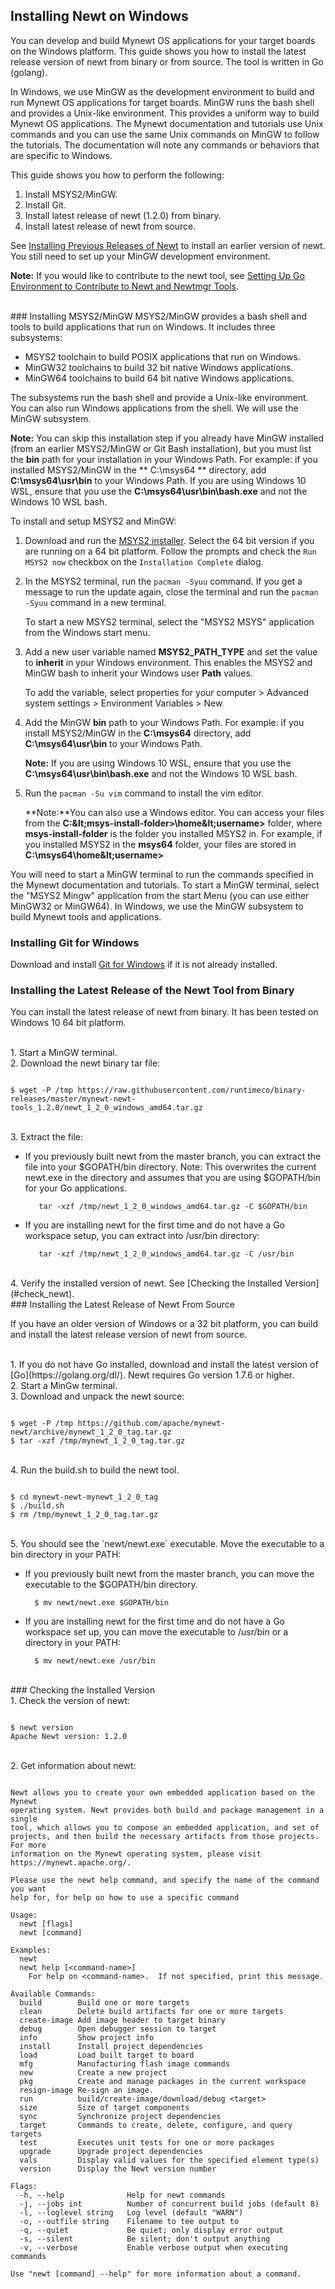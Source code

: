## Installing Newt on Windows

You can develop and build Mynewt OS applications for your target boards on the Windows platform.  This guide shows you how to install the latest release version of newt from binary or from source.  The tool is written in Go (golang).
  
In Windows, we use MinGW as the development environment to build and run Mynewt OS applications for target boards. MinGW runs the bash shell and provides a Unix-like environment. This provides a uniform way to build Mynewt OS applications. The Mynewt documentation and tutorials use Unix commands and you can use the same Unix commands on MinGW to follow the tutorials. The documentation will note any commands or behaviors that are specific to Windows.

This guide shows you how to perform the following:

1. Install MSYS2/MinGW. 
2. Install Git.
3. Install latest release of newt (1.2.0) from binary.
4. Install latest release of newt from source.

See [Installing Previous Releases of Newt](/newt/install/prev_releases) to install an earlier version of newt. You still need to set up your MinGW development environment.

**Note:** If you would like to contribute to the newt tool, see [Setting Up Go Environment to Contribute to Newt and Newtmgr Tools](/faq/go_env.md).

<br>
### Installing MSYS2/MinGW
MSYS2/MinGW provides a bash shell and tools to build applications that run on Windows. It includes three subsystems:

* MSYS2 toolchain to build POSIX applications that run on Windows. 
* MinGW32 toolchains to build 32 bit native Windows applications.  
* MinGW64 toolchains to build 64 bit native Windows applications.  

The subsystems run the bash shell and provide a Unix-like environment. You can also run Windows applications from the shell. We will use the MinGW subsystem.

**Note:** You can skip this installation step if you already have MinGW installed (from an earlier MSYS2/MinGW or Git Bash installation), but you must list the **bin** path for your installation in your Windows Path. For example: if you installed MSYS2/MinGW in the ** C:\msys64 ** directory,  add **C:\msys64\usr\bin** to your Windows Path. If you are using Windows 10 WSL, ensure that you use the **C:\msys64\usr\bin\bash.exe** and not the Windows 10 WSL bash.


To install and setup MSYS2 and MinGW:

1. Download and run the [MSYS2 installer](http://www.msys2.org).  Select the 64 bit version if you are running on a 64 bit platform. Follow the prompts and check the `Run MSYS2 now` checkbox on the `Installation Complete` dialog. 
2. In the MSYS2 terminal, run the `pacman -Syuu` command. If you get a message to run the update again, close the terminal and run the `pacman -Syuu` command in a new terminal. 
	
	To start a new MSYS2 terminal, select the "MSYS2 MSYS" application from the Windows start menu.

3. Add a new user variable named **MSYS2_PATH_TYPE** and set the value to **inherit** in your Windows environment. This enables the MSYS2 and MinGW bash to inherit your Windows user **Path** values. 
	
	To add the variable,  select properties for your computer > Advanced system settings > Environment Variables > New

4. Add the MinGW **bin** path to your Windows Path. For example: if you install MSYS2/MinGW in the **C:\msys64** directory,  add **C:\msys64\usr\bin** to your Windows Path. 

	**Note:** If you are using Windows 10 WSL,  ensure that you use the **C:\msys64\usr\bin\bash.exe** and not the Windows 10 WSL bash.


5. Run the `pacman -Su vim` command to install the vim editor. 
	
	**Note:**You can also use a Windows editor. You can access your files from the **C:\&lt;msys-install-folder&gt;\home\&lt;username&gt;** folder, where **msys-install-folder** is the folder you installed MSYS2 in. For example, if you installed MSYS2 in the **msys64** folder, your files are stored in **C:\msys64\home\&lt;username&gt;**

You will need to start a MinGW terminal to run the commands specified in the Mynewt documentation and  tutorials.  To start a MinGW terminal, select the "MSYS2 Mingw" application from the start Menu (you can use either MinGW32 or MinGW64). 
In Windows, we use the MinGW subsystem to build  Mynewt tools and applications.  

### Installing Git for Windows

Download and install [Git for Windows](https://git-for-windows.github.io) if it is not already installed.


### Installing the Latest Release of the Newt Tool from Binary

You can install the latest release of newt from binary. It has been tested on Windows 10 64 bit platform. 

<br>
1. Start a MinGW terminal.

<br>
2. Download the newt binary tar file:

```no-highlight

$ wget -P /tmp https://raw.githubusercontent.com/runtimeco/binary-releases/master/mynewt-newt-tools_1.2.0/newt_1_2_0_windows_amd64.tar.gz

```
<br>
3. Extract the file:

* If you previously built newt from the master branch, you can extract the file into your $GOPATH/bin directory. Note: This overwrites the current newt.exe in the directory and assumes that you are using $GOPATH/bin for your Go applications.

         tar -xzf /tmp/newt_1_2_0_windows_amd64.tar.gz -C $GOPATH/bin

* If you are installing newt for the first time and do not have a Go workspace setup, you can extract into /usr/bin directory:

         tar -xzf /tmp/newt_1_2_0_windows_amd64.tar.gz -C /usr/bin


<br>
4. Verify the installed version of newt. See [Checking the Installed Version](#check_newt).

<br>
### Installing the Latest Release of Newt From Source 

If you have an older version of Windows or a 32 bit platform, you can build and install the latest release version of newt from source.

<br>
1.  If you do not have Go installed, download and install the latest version of [Go](https://golang.org/dl/). Newt requires Go version 1.7.6 or higher.

<br>
2. Start a MinGw terminal.

<br>
3. Download and unpack the newt source:

```no-highlight

$ wget -P /tmp https://github.com/apache/mynewt-newt/archive/mynewt_1_2_0_tag.tar.gz
$ tar -xzf /tmp/mynewt_1_2_0_tag.tar.gz
```

<br>
4. Run the build.sh to build the newt tool.

```no-highlight

$ cd mynewt-newt-mynewt_1_2_0_tag	
$ ./build.sh
$ rm /tmp/mynewt_1_2_0_tag.tar.gz
```

<br>
5. You should see the `newt/newt.exe` executable. Move the executable to a bin directory in your PATH:

* If you previously built newt from the master branch, you can move the executable to the $GOPATH/bin directory.
   
        $ mv newt/newt.exe $GOPATH/bin

* If you are installing newt for the first time and do not have a Go workspace set up, you can move the executable to /usr/bin or a directory in your PATH:

        $ mv newt/newt.exe /usr/bin

<br>
### <a name="check_newt"></a>Checking the Installed Version

<br>
1. Check the version of newt:

```no-highlight 

$ newt version
Apache Newt version: 1.2.0

```

<br>
2. Get information about newt:

```no-highlight

Newt allows you to create your own embedded application based on the Mynewt 
operating system. Newt provides both build and package management in a single 
tool, which allows you to compose an embedded application, and set of 
projects, and then build the necessary artifacts from those projects. For more 
information on the Mynewt operating system, please visit 
https://mynewt.apache.org/. 

Please use the newt help command, and specify the name of the command you want 
help for, for help on how to use a specific command

Usage:
  newt [flags]
  newt [command]

Examples:
  newt
  newt help [<command-name>]
    For help on <command-name>.  If not specified, print this message.

Available Commands:
  build        Build one or more targets
  clean        Delete build artifacts for one or more targets
  create-image Add image header to target binary
  debug        Open debugger session to target
  info         Show project info
  install      Install project dependencies
  load         Load built target to board
  mfg          Manufacturing flash image commands
  new          Create a new project
  pkg          Create and manage packages in the current workspace
  resign-image Re-sign an image.
  run          build/create-image/download/debug <target>
  size         Size of target components
  sync         Synchronize project dependencies
  target       Commands to create, delete, configure, and query targets
  test         Executes unit tests for one or more packages
  upgrade      Upgrade project dependencies
  vals         Display valid values for the specified element type(s)
  version      Display the Newt version number

Flags:
  -h, --help              Help for newt commands
  -j, --jobs int          Number of concurrent build jobs (default 8)
  -l, --loglevel string   Log level (default "WARN")
  -o, --outfile string    Filename to tee output to
  -q, --quiet             Be quiet; only display error output
  -s, --silent            Be silent; don't output anything
  -v, --verbose           Enable verbose output when executing commands

Use "newt [command] --help" for more information about a command.

```
